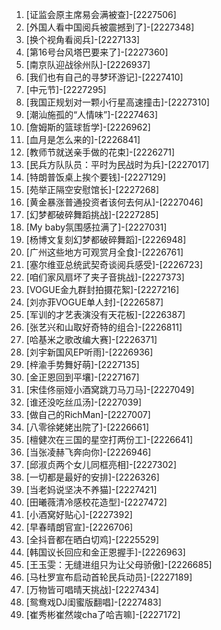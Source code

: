 
1. [证监会原主席易会满被查]-[2227506]
1. [外国人看中国阅兵被震撼到了]-[2227348]
1. [换个视角看阅兵]-[2227133]
1. [第16号台风塔巴要来了]-[2227360]
1. [南京队迎战徐州队]-[2226937]
1. [我们也有自己的寻梦环游记]-[2227410]
1. [中元节]-[2227295]
1. [我国正规划对一颗小行星高速撞击]-[2227310]
1. [潮汕施孤的“人情味”]-[2227463]
1. [詹姆斯的篮球哲学]-[2226962]
1. [血月是怎么来的]-[2226841]
1. [教师节就送亲手做的花束]-[2226271]
1. [民兵方队队员：平时为民战时为兵]-[2227017]
1. [特朗普饭桌上挨个要钱]-[2227129]
1. [苑举正隔空安慰馆长]-[2227268]
1. [黄金暴涨普通投资者该何去何从]-[2227046]
1. [幻梦都破碎舞蹈挑战]-[2227285]
1. [My baby氛围感拉满了]-[2227031]
1. [杨博文复刻幻梦都破碎舞蹈]-[2226948]
1. [广州这些地方可观赏月全食]-[2226761]
1. [塞尔维亚总统武契奇谈阅兵感受]-[2226723]
1. [咱们家风扇坏了夹子音挑战]-[2227373]
1. [VOGUE金九群封拍摄花絮]-[2227216]
1. [刘亦菲VOGUE单人封]-[2226587]
1. [军训的才艺表演没有天花板]-[2226387]
1. [张艺兴和山取好奇特的组合]-[2226811]
1. [哈基米之歌改编大赛]-[2226371]
1. [刘宇新国风EP听雨]-[2226936]
1. [梓渝手势舞好萌]-[2227135]
1. [金正恩回到平壤]-[2227167]
1. [宋佳佟丽娅小酒窝跳刀马刀马]-[2227049]
1. [谁还没吃丝瓜汤]-[2227039]
1. [做自己的RichMan]-[2227007]
1. [八零徐姥姥出院了]-[2226661]
1. [檀健次在三国的星空打两份工]-[2226641]
1. [当张凌赫飞奔向你]-[2226946]
1. [邱淑贞两个女儿同框亮相]-[2227302]
1. [一切都是最好的安排]-[2226326]
1. [当老妈说坚决不养猫]-[2227421]
1. [田曦薇清冷感校花造型]-[2227472]
1. [小酒窝好贴心]-[2227392]
1. [早春晴朗官宣]-[2226706]
1. [全抖音都在晒白切鸡]-[2225529]
1. [韩国议长回应和金正恩握手]-[2226963]
1. [王玉雯：无缝进组只为让父母骄傲]-[2226685]
1. [马杜罗宣布启动首轮民兵动员]-[2227189]
1. [万物皆可唱晴天挑战]-[2227434]
1. [鸳鸯戏DJ闺蜜版翻唱]-[2227483]
1. [崔秀彬崔然竣cha了哈吉嘛]-[2227172]